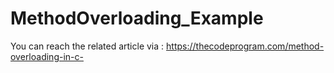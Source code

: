 # MethodOverloading_Example
You can reach the related article via : https://thecodeprogram.com/method-overloading-in-c-
